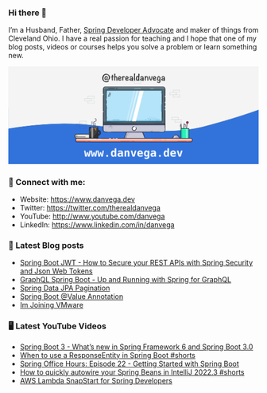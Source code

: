 ### Hi there 👋

I’m a Husband, Father, [Spring Developer Advocate](https://tanzu.vmware.com/developer/advocates/) and maker of things from Cleveland Ohio. I have a real passion for teaching and I hope that one of my blog posts, videos or courses helps you solve a problem or learn something new.

![Profile Header](./github_profile_header.png)

### 🤝 Connect with me:

- Website: https://www.danvega.dev
- Twitter: https://twitter.com/therealdanvega
- YouTube: http://www.youtube.com/danvega
- LinkedIn: https://www.linkedin.com/in/danvega

### 📝 Latest Blog posts

<!-- BLOG-POST-LIST:START -->
- [Spring Boot JWT - How to Secure your REST APIs with Spring Security and Json Web Tokens](https://www.danvega.dev/blog/2022/09/06/spring-security-jwt)
- [GraphQL Spring Boot - Up and Running with Spring for GraphQL](https://www.danvega.dev/blog/2022/05/17/spring-for-graphql)
- [Spring Data JPA Pagination](https://www.danvega.dev/blog/2022/05/12/spring-data-jpa-pagination)
- [Spring Boot @Value Annotation](https://www.danvega.dev/blog/2022/05/11/spring-boot-value-annotation)
- [Im Joining VMware](https://www.danvega.dev/blog/2022/01/24/im-joining-vmware)
<!-- BLOG-POST-LIST:END -->

### 🖥 Latest YouTube Videos

<!-- YOUTUBE:START -->
- [Spring Boot 3 - What’s new in Spring Framework 6 and Spring Boot 3.0](https://www.youtube.com/watch?v=TR254zh-f3c)
- [When to use a ResponseEntity in Spring Boot #shorts](https://www.youtube.com/watch?v=DvOGJDL6-98)
- [Spring Office Hours: Episode 22 - Getting Started with Spring Boot](https://www.youtube.com/watch?v=OtaQZij3emQ)
- [How to quickly autowire your Spring Beans in IntelliJ 2022.3 #shorts](https://www.youtube.com/watch?v=rF-jY6pKUBQ)
- [AWS Lambda SnapStart for Spring Developers](https://www.youtube.com/watch?v=isS6m6aj_Ak)
<!-- YOUTUBE:END -->
